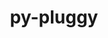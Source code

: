 ---
title: "py-pluggy"
layout: cache
categories: [package, develop-2024-05-19]
meta: {"versions": ["1.4.0"], "compilers": ["apple-clang@=15.0.0", "cce@=15.0.1", "gcc@=10.2.1", "gcc@=11.1.0", "gcc@=11.4.0", "gcc@=7.3.1", "gcc@=7.5.0", "gcc@=9.4.0", "oneapi@=2024.0.0"], "oss": ["amzn2", "centos7", "rhel8", "ubuntu18.04", "ubuntu20.04", "ubuntu22.04", "ventura"], "platforms": ["darwin", "linux"], "targets": ["aarch64", "neoverse_n1", "neoverse_v1", "neoverse_v2", "ppc64le", "x86_64_v3", "zen4"], "stacks": ["aws-isc", "aws-isc-aarch64", "data-vis-sdk", "developer-tools", "developer-tools-manylinux2014", "e4s", "e4s-cray-rhel", "e4s-neoverse-v2", "e4s-neoverse_v1", "e4s-oneapi", "e4s-power", "e4s-rocm-external", "ml-darwin-aarch64-mps", "ml-linux-x86_64-cpu", "ml-linux-x86_64-cuda", "radiuss", "root"], "num_specs": 29, "num_specs_by_stack": {"ml-darwin-aarch64-mps": 2, "root": 29, "aws-isc-aarch64": 2, "aws-isc": 1, "developer-tools-manylinux2014": 1, "e4s-cray-rhel": 1, "radiuss": 2, "developer-tools": 1, "e4s-power": 2, "data-vis-sdk": 2, "e4s-neoverse_v1": 3, "e4s-neoverse-v2": 3, "e4s": 4, "ml-linux-x86_64-cpu": 3, "e4s-rocm-external": 1, "ml-linux-x86_64-cuda": 3, "e4s-oneapi": 2}}
spec_details: [{"hash": "dpwlx2cjvvwghndqwumwfasdlhu5g7q3", "compiler": "apple-clang@=15.0.0", "versions": ["1.4.0"], "os": "ventura", "platform": "darwin", "target": "aarch64", "variants": ["build_system=python_pip"], "stacks": ["ml-darwin-aarch64-mps", "root"], "size": "-", "tarball": "https://binaries.spack.io/develop-2024-05-19/build_cache/darwin-ventura-aarch64/apple-clang-15.0.0/py-pluggy-1.4.0/darwin-ventura-aarch64-apple-clang-15.0.0-py-pluggy-1.4.0-dpwlx2cjvvwghndqwumwfasdlhu5g7q3.spack"}, {"hash": "eqprnhxwrfgs5u7if5ur2zhieacylrpr", "compiler": "apple-clang@=15.0.0", "versions": ["1.4.0"], "os": "ventura", "platform": "darwin", "target": "aarch64", "variants": ["build_system=python_pip"], "stacks": ["ml-darwin-aarch64-mps", "root"], "size": "-", "tarball": "https://binaries.spack.io/develop-2024-05-19/build_cache/darwin-ventura-aarch64/apple-clang-15.0.0/py-pluggy-1.4.0/darwin-ventura-aarch64-apple-clang-15.0.0-py-pluggy-1.4.0-eqprnhxwrfgs5u7if5ur2zhieacylrpr.spack"}, {"hash": "nt5rn7zcavqwzuuhgwvqfhycs3tfile4", "compiler": "gcc@=7.3.1", "versions": ["1.4.0"], "os": "amzn2", "platform": "linux", "target": "aarch64", "variants": ["build_system=python_pip"], "stacks": ["aws-isc-aarch64", "root"], "size": "-", "tarball": "https://binaries.spack.io/develop-2024-05-19/build_cache/linux-amzn2-aarch64/gcc-7.3.1/py-pluggy-1.4.0/linux-amzn2-aarch64-gcc-7.3.1-py-pluggy-1.4.0-nt5rn7zcavqwzuuhgwvqfhycs3tfile4.spack"}, {"hash": "ws4srn5e53u7ntcjfkdplsr2gjzpjyww", "compiler": "gcc@=7.3.1", "versions": ["1.4.0"], "os": "amzn2", "platform": "linux", "target": "neoverse_n1", "variants": ["build_system=python_pip"], "stacks": ["aws-isc-aarch64", "root"], "size": "-", "tarball": "https://binaries.spack.io/develop-2024-05-19/build_cache/linux-amzn2-neoverse_n1/gcc-7.3.1/py-pluggy-1.4.0/linux-amzn2-neoverse_n1-gcc-7.3.1-py-pluggy-1.4.0-ws4srn5e53u7ntcjfkdplsr2gjzpjyww.spack"}, {"hash": "2crd2clz6dp75gurw2s35uuexbaqgby2", "compiler": "gcc@=7.3.1", "versions": ["1.4.0"], "os": "amzn2", "platform": "linux", "target": "x86_64_v3", "variants": ["build_system=python_pip"], "stacks": ["aws-isc", "root"], "size": "-", "tarball": "https://binaries.spack.io/develop-2024-05-19/build_cache/linux-amzn2-x86_64_v3/gcc-7.3.1/py-pluggy-1.4.0/linux-amzn2-x86_64_v3-gcc-7.3.1-py-pluggy-1.4.0-2crd2clz6dp75gurw2s35uuexbaqgby2.spack"}, {"hash": "dgzossfc77fv5ksbsnvumrw2m6ttpai7", "compiler": "gcc@=10.2.1", "versions": ["1.4.0"], "os": "centos7", "platform": "linux", "target": "x86_64_v3", "variants": ["build_system=python_pip"], "stacks": ["developer-tools-manylinux2014", "root"], "size": "-", "tarball": "https://binaries.spack.io/develop-2024-05-19/build_cache/linux-centos7-x86_64_v3/gcc-10.2.1/py-pluggy-1.4.0/linux-centos7-x86_64_v3-gcc-10.2.1-py-pluggy-1.4.0-dgzossfc77fv5ksbsnvumrw2m6ttpai7.spack"}, {"hash": "priftu4rmooc6xocp3hqg54hybhe6c72", "compiler": "cce@=15.0.1", "versions": ["1.4.0"], "os": "rhel8", "platform": "linux", "target": "zen4", "variants": ["build_system=python_pip"], "stacks": ["e4s-cray-rhel", "root"], "size": "-", "tarball": "https://binaries.spack.io/develop-2024-05-19/build_cache/linux-rhel8-zen4/cce-15.0.1/py-pluggy-1.4.0/linux-rhel8-zen4-cce-15.0.1-py-pluggy-1.4.0-priftu4rmooc6xocp3hqg54hybhe6c72.spack"}, {"hash": "xug6ilbfksbnald6xrcom2l7dqiwgccu", "compiler": "gcc@=7.5.0", "versions": ["1.4.0"], "os": "ubuntu18.04", "platform": "linux", "target": "x86_64_v3", "variants": ["build_system=python_pip"], "stacks": ["root", "radiuss"], "size": "-", "tarball": "https://binaries.spack.io/develop-2024-05-19/build_cache/linux-ubuntu18.04-x86_64_v3/gcc-7.5.0/py-pluggy-1.4.0/linux-ubuntu18.04-x86_64_v3-gcc-7.5.0-py-pluggy-1.4.0-xug6ilbfksbnald6xrcom2l7dqiwgccu.spack"}, {"hash": "7lx5oj4nxncs6vdmlikzcrcyls6suchx", "compiler": "gcc@=7.5.0", "versions": ["1.4.0"], "os": "ubuntu18.04", "platform": "linux", "target": "x86_64_v3", "variants": ["build_system=python_pip"], "stacks": ["root", "radiuss"], "size": "-", "tarball": "https://binaries.spack.io/develop-2024-05-19/build_cache/linux-ubuntu18.04-x86_64_v3/gcc-7.5.0/py-pluggy-1.4.0/linux-ubuntu18.04-x86_64_v3-gcc-7.5.0-py-pluggy-1.4.0-7lx5oj4nxncs6vdmlikzcrcyls6suchx.spack"}, {"hash": "m52j2urytlhf2dcgqk2cdh32uxbxv7fm", "compiler": "gcc@=7.5.0", "versions": ["1.4.0"], "os": "ubuntu18.04", "platform": "linux", "target": "x86_64_v3", "variants": ["build_system=python_pip"], "stacks": ["developer-tools", "root"], "size": "-", "tarball": "https://binaries.spack.io/develop-2024-05-19/build_cache/linux-ubuntu18.04-x86_64_v3/gcc-7.5.0/py-pluggy-1.4.0/linux-ubuntu18.04-x86_64_v3-gcc-7.5.0-py-pluggy-1.4.0-m52j2urytlhf2dcgqk2cdh32uxbxv7fm.spack"}, {"hash": "rm2hvgv6docozgcivznqxdfq6ddogh3q", "compiler": "gcc@=9.4.0", "versions": ["1.4.0"], "os": "ubuntu20.04", "platform": "linux", "target": "ppc64le", "variants": ["build_system=python_pip"], "stacks": ["e4s-power", "root"], "size": "-", "tarball": "https://binaries.spack.io/develop-2024-05-19/build_cache/linux-ubuntu20.04-ppc64le/gcc-9.4.0/py-pluggy-1.4.0/linux-ubuntu20.04-ppc64le-gcc-9.4.0-py-pluggy-1.4.0-rm2hvgv6docozgcivznqxdfq6ddogh3q.spack"}, {"hash": "h5p54b7hyzddhr5xblqiwu6i35ji4zxh", "compiler": "gcc@=9.4.0", "versions": ["1.4.0"], "os": "ubuntu20.04", "platform": "linux", "target": "ppc64le", "variants": ["build_system=python_pip"], "stacks": ["e4s-power", "root"], "size": "-", "tarball": "https://binaries.spack.io/develop-2024-05-19/build_cache/linux-ubuntu20.04-ppc64le/gcc-9.4.0/py-pluggy-1.4.0/linux-ubuntu20.04-ppc64le-gcc-9.4.0-py-pluggy-1.4.0-h5p54b7hyzddhr5xblqiwu6i35ji4zxh.spack"}, {"hash": "j4yugppxysv23g24hlm72uor6itp4owa", "compiler": "gcc@=11.1.0", "versions": ["1.4.0"], "os": "ubuntu20.04", "platform": "linux", "target": "x86_64_v3", "variants": ["build_system=python_pip"], "stacks": ["data-vis-sdk", "root"], "size": "-", "tarball": "https://binaries.spack.io/develop-2024-05-19/build_cache/linux-ubuntu20.04-x86_64_v3/gcc-11.1.0/py-pluggy-1.4.0/linux-ubuntu20.04-x86_64_v3-gcc-11.1.0-py-pluggy-1.4.0-j4yugppxysv23g24hlm72uor6itp4owa.spack"}, {"hash": "hvfkq32c6gw7vb3eu65jg3z3gqx4lson", "compiler": "gcc@=11.1.0", "versions": ["1.4.0"], "os": "ubuntu20.04", "platform": "linux", "target": "x86_64_v3", "variants": ["build_system=python_pip"], "stacks": ["data-vis-sdk", "root"], "size": "-", "tarball": "https://binaries.spack.io/develop-2024-05-19/build_cache/linux-ubuntu20.04-x86_64_v3/gcc-11.1.0/py-pluggy-1.4.0/linux-ubuntu20.04-x86_64_v3-gcc-11.1.0-py-pluggy-1.4.0-hvfkq32c6gw7vb3eu65jg3z3gqx4lson.spack"}, {"hash": "ewqsrmam6c2xtfm5ogyzhln74cwqdmn5", "compiler": "gcc@=11.4.0", "versions": ["1.4.0"], "os": "ubuntu22.04", "platform": "linux", "target": "neoverse_v1", "variants": ["build_system=python_pip"], "stacks": ["e4s-neoverse_v1", "root"], "size": "-", "tarball": "https://binaries.spack.io/develop-2024-05-19/build_cache/linux-ubuntu22.04-neoverse_v1/gcc-11.4.0/py-pluggy-1.4.0/linux-ubuntu22.04-neoverse_v1-gcc-11.4.0-py-pluggy-1.4.0-ewqsrmam6c2xtfm5ogyzhln74cwqdmn5.spack"}, {"hash": "nvs2xl4s4loxiyjmdlqwklftdj6vrvmd", "compiler": "gcc@=11.4.0", "versions": ["1.4.0"], "os": "ubuntu22.04", "platform": "linux", "target": "neoverse_v1", "variants": ["build_system=python_pip"], "stacks": ["e4s-neoverse_v1", "root"], "size": "-", "tarball": "https://binaries.spack.io/develop-2024-05-19/build_cache/linux-ubuntu22.04-neoverse_v1/gcc-11.4.0/py-pluggy-1.4.0/linux-ubuntu22.04-neoverse_v1-gcc-11.4.0-py-pluggy-1.4.0-nvs2xl4s4loxiyjmdlqwklftdj6vrvmd.spack"}, {"hash": "dili3mp2uqesyrryekekenohhf4mrcep", "compiler": "gcc@=11.4.0", "versions": ["1.4.0"], "os": "ubuntu22.04", "platform": "linux", "target": "neoverse_v1", "variants": ["build_system=python_pip"], "stacks": ["e4s-neoverse_v1", "root"], "size": "-", "tarball": "https://binaries.spack.io/develop-2024-05-19/build_cache/linux-ubuntu22.04-neoverse_v1/gcc-11.4.0/py-pluggy-1.4.0/linux-ubuntu22.04-neoverse_v1-gcc-11.4.0-py-pluggy-1.4.0-dili3mp2uqesyrryekekenohhf4mrcep.spack"}, {"hash": "gibt3hq5in6fcjpsipstscejcftlu5ie", "compiler": "gcc@=11.4.0", "versions": ["1.4.0"], "os": "ubuntu22.04", "platform": "linux", "target": "neoverse_v2", "variants": ["build_system=python_pip"], "stacks": ["e4s-neoverse-v2", "root"], "size": "-", "tarball": "https://binaries.spack.io/develop-2024-05-19/build_cache/linux-ubuntu22.04-neoverse_v2/gcc-11.4.0/py-pluggy-1.4.0/linux-ubuntu22.04-neoverse_v2-gcc-11.4.0-py-pluggy-1.4.0-gibt3hq5in6fcjpsipstscejcftlu5ie.spack"}, {"hash": "46rhkjogayisuwcztlhagog45vthvjtg", "compiler": "gcc@=11.4.0", "versions": ["1.4.0"], "os": "ubuntu22.04", "platform": "linux", "target": "neoverse_v2", "variants": ["build_system=python_pip"], "stacks": ["e4s-neoverse-v2", "root"], "size": "-", "tarball": "https://binaries.spack.io/develop-2024-05-19/build_cache/linux-ubuntu22.04-neoverse_v2/gcc-11.4.0/py-pluggy-1.4.0/linux-ubuntu22.04-neoverse_v2-gcc-11.4.0-py-pluggy-1.4.0-46rhkjogayisuwcztlhagog45vthvjtg.spack"}, {"hash": "h762cuiq556w3ogcqwkffb6zqpj66itw", "compiler": "gcc@=11.4.0", "versions": ["1.4.0"], "os": "ubuntu22.04", "platform": "linux", "target": "neoverse_v2", "variants": ["build_system=python_pip"], "stacks": ["e4s-neoverse-v2", "root"], "size": "-", "tarball": "https://binaries.spack.io/develop-2024-05-19/build_cache/linux-ubuntu22.04-neoverse_v2/gcc-11.4.0/py-pluggy-1.4.0/linux-ubuntu22.04-neoverse_v2-gcc-11.4.0-py-pluggy-1.4.0-h762cuiq556w3ogcqwkffb6zqpj66itw.spack"}, {"hash": "k5vsnly6rlut7kq5bcnulfn27akxe7la", "compiler": "gcc@=11.4.0", "versions": ["1.4.0"], "os": "ubuntu22.04", "platform": "linux", "target": "x86_64_v3", "variants": ["build_system=python_pip"], "stacks": ["root", "e4s"], "size": "-", "tarball": "https://binaries.spack.io/develop-2024-05-19/build_cache/linux-ubuntu22.04-x86_64_v3/gcc-11.4.0/py-pluggy-1.4.0/linux-ubuntu22.04-x86_64_v3-gcc-11.4.0-py-pluggy-1.4.0-k5vsnly6rlut7kq5bcnulfn27akxe7la.spack"}, {"hash": "nqfc3cjs2trqyolrmietbyyccnmbq36x", "compiler": "gcc@=11.4.0", "versions": ["1.4.0"], "os": "ubuntu22.04", "platform": "linux", "target": "x86_64_v3", "variants": ["build_system=python_pip"], "stacks": ["ml-linux-x86_64-cpu", "e4s-rocm-external", "root", "ml-linux-x86_64-cuda"], "size": "-", "tarball": "https://binaries.spack.io/develop-2024-05-19/build_cache/linux-ubuntu22.04-x86_64_v3/gcc-11.4.0/py-pluggy-1.4.0/linux-ubuntu22.04-x86_64_v3-gcc-11.4.0-py-pluggy-1.4.0-nqfc3cjs2trqyolrmietbyyccnmbq36x.spack"}, {"hash": "3ny4ihxaq3z3j4qndvpj3qqxfjfwjdi5", "compiler": "gcc@=11.4.0", "versions": ["1.4.0"], "os": "ubuntu22.04", "platform": "linux", "target": "x86_64_v3", "variants": ["build_system=python_pip"], "stacks": ["root", "e4s"], "size": "-", "tarball": "https://binaries.spack.io/develop-2024-05-19/build_cache/linux-ubuntu22.04-x86_64_v3/gcc-11.4.0/py-pluggy-1.4.0/linux-ubuntu22.04-x86_64_v3-gcc-11.4.0-py-pluggy-1.4.0-3ny4ihxaq3z3j4qndvpj3qqxfjfwjdi5.spack"}, {"hash": "ow5wiq2t3n4hswxcdencid4f54ih2x2x", "compiler": "gcc@=11.4.0", "versions": ["1.4.0"], "os": "ubuntu22.04", "platform": "linux", "target": "x86_64_v3", "variants": ["build_system=python_pip"], "stacks": ["root", "e4s"], "size": "-", "tarball": "https://binaries.spack.io/develop-2024-05-19/build_cache/linux-ubuntu22.04-x86_64_v3/gcc-11.4.0/py-pluggy-1.4.0/linux-ubuntu22.04-x86_64_v3-gcc-11.4.0-py-pluggy-1.4.0-ow5wiq2t3n4hswxcdencid4f54ih2x2x.spack"}, {"hash": "cac3bl6rrdn4onspjduqygor3ai6jdgh", "compiler": "gcc@=11.4.0", "versions": ["1.4.0"], "os": "ubuntu22.04", "platform": "linux", "target": "x86_64_v3", "variants": ["build_system=python_pip"], "stacks": ["root", "e4s"], "size": "-", "tarball": "https://binaries.spack.io/develop-2024-05-19/build_cache/linux-ubuntu22.04-x86_64_v3/gcc-11.4.0/py-pluggy-1.4.0/linux-ubuntu22.04-x86_64_v3-gcc-11.4.0-py-pluggy-1.4.0-cac3bl6rrdn4onspjduqygor3ai6jdgh.spack"}, {"hash": "kojqyklvtgvlxrkutpycaqicqpehle5g", "compiler": "gcc@=11.4.0", "versions": ["1.4.0"], "os": "ubuntu22.04", "platform": "linux", "target": "x86_64_v3", "variants": ["build_system=python_pip"], "stacks": ["ml-linux-x86_64-cpu", "root", "ml-linux-x86_64-cuda"], "size": "-", "tarball": "https://binaries.spack.io/develop-2024-05-19/build_cache/linux-ubuntu22.04-x86_64_v3/gcc-11.4.0/py-pluggy-1.4.0/linux-ubuntu22.04-x86_64_v3-gcc-11.4.0-py-pluggy-1.4.0-kojqyklvtgvlxrkutpycaqicqpehle5g.spack"}, {"hash": "ku6ylzyojlj6ohn7lkmvbzkzhrc2cu7l", "compiler": "gcc@=11.4.0", "versions": ["1.4.0"], "os": "ubuntu22.04", "platform": "linux", "target": "x86_64_v3", "variants": ["build_system=python_pip"], "stacks": ["ml-linux-x86_64-cpu", "root", "ml-linux-x86_64-cuda"], "size": "-", "tarball": "https://binaries.spack.io/develop-2024-05-19/build_cache/linux-ubuntu22.04-x86_64_v3/gcc-11.4.0/py-pluggy-1.4.0/linux-ubuntu22.04-x86_64_v3-gcc-11.4.0-py-pluggy-1.4.0-ku6ylzyojlj6ohn7lkmvbzkzhrc2cu7l.spack"}, {"hash": "6exxn74yfoywhyy2jo5ob45vqbiufmly", "compiler": "oneapi@=2024.0.0", "versions": ["1.4.0"], "os": "ubuntu22.04", "platform": "linux", "target": "x86_64_v3", "variants": ["build_system=python_pip"], "stacks": ["root", "e4s-oneapi"], "size": "-", "tarball": "https://binaries.spack.io/develop-2024-05-19/build_cache/linux-ubuntu22.04-x86_64_v3/oneapi-2024.0.0/py-pluggy-1.4.0/linux-ubuntu22.04-x86_64_v3-oneapi-2024.0.0-py-pluggy-1.4.0-6exxn74yfoywhyy2jo5ob45vqbiufmly.spack"}, {"hash": "gz7767imz2jl6gpvjnijhzyylkz7mvci", "compiler": "oneapi@=2024.0.0", "versions": ["1.4.0"], "os": "ubuntu22.04", "platform": "linux", "target": "x86_64_v3", "variants": ["build_system=python_pip"], "stacks": ["root", "e4s-oneapi"], "size": "-", "tarball": "https://binaries.spack.io/develop-2024-05-19/build_cache/linux-ubuntu22.04-x86_64_v3/oneapi-2024.0.0/py-pluggy-1.4.0/linux-ubuntu22.04-x86_64_v3-oneapi-2024.0.0-py-pluggy-1.4.0-gz7767imz2jl6gpvjnijhzyylkz7mvci.spack"}]
---